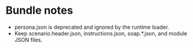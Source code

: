 # Bundle notes

- persona.json is deprecated and ignored by the runtime loader.
- Keep scenario.header.json, instructions.json, soap.*.json, and module JSON files.
